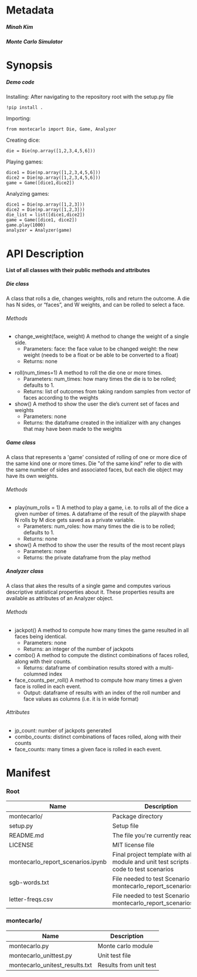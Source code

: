 # Metadata
##### Minah Kim
##### Monte Carlo Simulator

# Synopsis
##### Demo code

Installing:
After navigating to the repository root with the setup.py file
```
!pip install .
```
Importing:
```
from montecarlo import Die, Game, Analyzer
```
Creating dice:
```
die = Die(np.array([1,2,3,4,5,6]))
```
Playing games:
```
dice1 = Die(np.array([1,2,3,4,5,6]))
dice2 = Die(np.array([1,2,3,4,5,6]))
game = Game([dice1,dice2])
```
Analyzing games:
```
dice1 = Die(np.array([1,2,3]))
dice2 = Die(np.array([1,2,3]))
die_list = list([dice1,dice2])
game = Game([dice1, dice2])
game.play(1000)
analyzer = Analyzer(game)
```
# API Description
#### List of all classes with their public methods and attributes

##### Die class
A class that rolls a die, changes weights, rolls and return the outcome. A die has N sides, or “faces”, and W weights, and can be rolled to select a face. 

###### Methods
* change_weight(face, weight)
  A method to change the weight of a single side.
  * Parameters:
        face: the face value to be changed 
        weight: the new weight (needs to be a float or be able to be converted to a float)
  * Returns:
        none
- roll(num_times=1)
  A method to roll the die one or more times. 
  * Parameters:
        num_times: how many times the die is to be rolled; defaults to 1. 
  * Returns:
        list of outcomes from taking random samples from vector of faces according to the weights
- show()
  A method to show the user the die’s current set of faces and weights 
  * Parameters:
        none
  * Returns:
        the dataframe created in the initializer with any changes that may have been made to the weights 

##### Game class
 A class that represents a 'game' consisted of rolling of one or more dice of the same kind one or more times. Die "of the same kind" refer to die with the same number of sides and associated faces, but each die object may have its own weights.
###### Methods
- play(num_rolls = 1)
A method to play a game, i.e. to rolls all of the dice a given number of times. A dataframe of the result of the playwith shape N rolls by M dice gets saved as a private variable.
  * Parameters:
        num_roles: how many times the die is to be rolled; defaults to 1. 
  * Returns:
        none
- show()
  A method to show the user the results of the most recent plays
  * Parameters:
        none
  * Returns:
        the private dataframe from the play method
##### Analyzer class
A class that akes the results of a single game and computes various descriptive statistical properties about it. These properties results are available as attributes of an Analyzer object. 
###### Methods
- jackpot()
  A method to compute how many times the game resulted in all faces being identical.
  * Parameters:
        none
  * Returns:
        an integer of the number of jackpots
- combo()
  A method to compute the distinct combinations of faces rolled, along with their counts.  
  * Returns:
        dataframe of combination results stored with a multi-columned index
- face_counts_per_roll()
   A method to compute how many times a given face is rolled in each event.
   * Output: 
        dataframe of results with an index of the roll number and face values as columns (i.e. it is in wide format) 
###### Attributes
- jp_count:
  number of jackpots generated 
- combo_counts:
  distinct combinations of faces rolled, along with their counts
- face_counts:
  many times a given face is rolled in each event.


# Manifest

### Root
| Name | Description |
| ------ | ------ |
| montecarlo/ | Package directory |
| setup.py | Setup file |
| README.md | The file you're currently reading! |
| LICENSE | MIT license file |
| montecarlo_report_scenarios.ipynb | Final project template with all my module and unit test scripts and code to test scenarios |
| sgb-words.txt | File needed to test Scenario 3 in montecarlo_report_scenarios.ipynb |
| letter-freqs.csv| File needed to test Scenario 3 in montecarlo_report_scenarios.ipynb |

### montecarlo/
| Name | Description |
| ------ | ------ |
| montecarlo.py | Monte carlo module |
| montecarlo_unittest.py | Unit test file |
| montecarlo_unitest_results.txt | Results from unit test |

